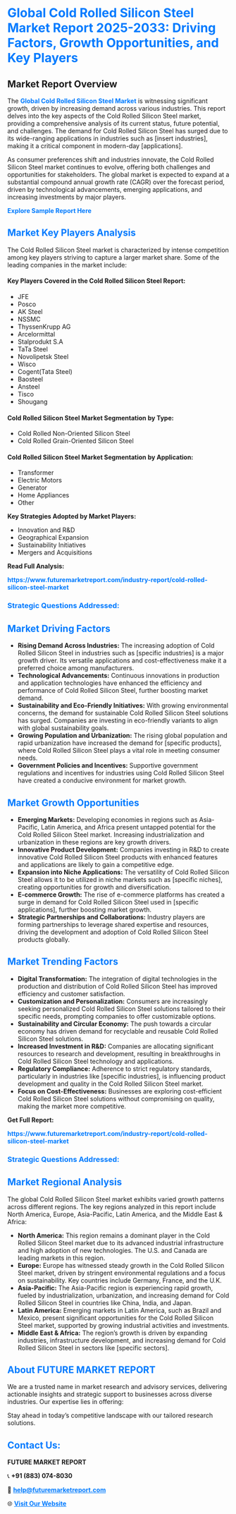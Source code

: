 <h1 style="color: #007BFF;">Global Cold Rolled Silicon Steel Market Report 2025-2033: Driving Factors, Growth Opportunities, and Key Players</h1>

<section id="overview">
<h2>Market Report Overview</h2>
<p>The <a href="https://www.futuremarketreport.com/industry-report/cold-rolled-silicon-steel-market" style="color: #007BFF; text-decoration: none;"><strong>Global Cold Rolled Silicon Steel Market</strong></a> is witnessing significant growth, driven by increasing demand across various industries. This report delves into the key aspects of the Cold Rolled Silicon Steel market, providing a comprehensive analysis of its current status, future potential, and challenges. The demand for Cold Rolled Silicon Steel has surged due to its wide-ranging applications in industries such as [insert industries], making it a critical component in modern-day [applications].</p>
<p>As consumer preferences shift and industries innovate, the Cold Rolled Silicon Steel market continues to evolve, offering both challenges and opportunities for stakeholders. The global market is expected to expand at a substantial compound annual growth rate (CAGR) over the forecast period, driven by technological advancements, emerging applications, and increasing investments by major players.</p>
</section>

<section id="overview">
<p><a href="https://www.futuremarketreport.com/request-sample/reportId=101901" style="color: #007BFF; text-decoration: none;"><strong>Explore Sample Report Here</strong></a></p>
</section>

<section id="key-players">
<h2 style="color: #007BFF;">Market Key Players Analysis</h2>
<p>The Cold Rolled Silicon Steel market is characterized by intense competition among key players striving to capture a larger market share. Some of the leading companies in the market include:</p>
<h4>Key Players Covered in the Cold Rolled Silicon Steel Report:</h4>
<ul><li>JFE</li><li>Posco</li><li>AK Steel</li><li>NSSMC</li><li>ThyssenKrupp AG</li><li>Arcelormittal</li><li>Stalprodukt S.A</li><li>TaTa Steel</li><li>Novolipetsk Steel</li><li>Wisco</li><li>Cogent(Tata Steel)</li><li>Baosteel</li><li>Ansteel</li><li>Tisco</li><li>Shougang</li></ul>
<h4>Cold Rolled Silicon Steel Market Segmentation by Type:</h4>
<ul><li>Cold Rolled Non-Oriented Silicon Steel</li><li>Cold Rolled Grain-Oriented Silicon Steel</li></ul>

<h4>Cold Rolled Silicon Steel Market Segmentation by Application:</h4>
<ul><li>Transformer</li><li>Electric Motors</li><li>Generator</li><li>Home Appliances</li><li>Other</li></ul>
<p><strong>Key Strategies Adopted by Market Players:</strong></p>
<ul>
<li>Innovation and R&D</li>
<li>Geographical Expansion</li>
<li>Sustainability Initiatives</li>
<li>Mergers and Acquisitions</li>
</ul>
</section>

<section>
<p><strong>Read Full Analysis: </strong></p><a href="https://www.futuremarketreport.com/industry-report/cold-rolled-silicon-steel-market" style="color: #007BFF; text-decoration: none;"><strong>https://www.futuremarketreport.com/industry-report/cold-rolled-silicon-steel-market</strong></a>
<h3 style="color: #007BFF;">Strategic Questions Addressed:</h3>
</section>

<section id="driving-factors">
<h2 style="color: #007BFF;">Market Driving Factors</h2>
<ul>
<li><strong>Rising Demand Across Industries:</strong> The increasing adoption of Cold Rolled Silicon Steel in industries such as [specific industries] is a major growth driver. Its versatile applications and cost-effectiveness make it a preferred choice among manufacturers.</li>
<li><strong>Technological Advancements:</strong> Continuous innovations in production and application technologies have enhanced the efficiency and performance of Cold Rolled Silicon Steel, further boosting market demand.</li>
<li><strong>Sustainability and Eco-Friendly Initiatives:</strong> With growing environmental concerns, the demand for sustainable Cold Rolled Silicon Steel solutions has surged. Companies are investing in eco-friendly variants to align with global sustainability goals.</li>
<li><strong>Growing Population and Urbanization:</strong> The rising global population and rapid urbanization have increased the demand for [specific products], where Cold Rolled Silicon Steel plays a vital role in meeting consumer needs.</li>
<li><strong>Government Policies and Incentives:</strong> Supportive government regulations and incentives for industries using Cold Rolled Silicon Steel have created a conducive environment for market growth.</li>
</ul>
</section>

<section id="growth-opportunities">
<h2 style="color: #007BFF;">Market Growth Opportunities</h2>
<ul>
<li><strong>Emerging Markets:</strong> Developing economies in regions such as Asia-Pacific, Latin America, and Africa present untapped potential for the Cold Rolled Silicon Steel market. Increasing industrialization and urbanization in these regions are key growth drivers.</li>
<li><strong>Innovative Product Development:</strong> Companies investing in R&D to create innovative Cold Rolled Silicon Steel products with enhanced features and applications are likely to gain a competitive edge.</li>
<li><strong>Expansion into Niche Applications:</strong> The versatility of Cold Rolled Silicon Steel allows it to be utilized in niche markets such as [specific niches], creating opportunities for growth and diversification.</li>
<li><strong>E-commerce Growth:</strong> The rise of e-commerce platforms has created a surge in demand for Cold Rolled Silicon Steel used in [specific applications], further boosting market growth.</li>
<li><strong>Strategic Partnerships and Collaborations:</strong> Industry players are forming partnerships to leverage shared expertise and resources, driving the development and adoption of Cold Rolled Silicon Steel products globally.</li>
</ul>
</section>

<section id="trending-factors">
<h2 style="color: #007BFF;">Market Trending Factors</h2>
<ul>
<li><strong>Digital Transformation:</strong> The integration of digital technologies in the production and distribution of Cold Rolled Silicon Steel has improved efficiency and customer satisfaction.</li>
<li><strong>Customization and Personalization:</strong> Consumers are increasingly seeking personalized Cold Rolled Silicon Steel solutions tailored to their specific needs, prompting companies to offer customizable options.</li>
<li><strong>Sustainability and Circular Economy:</strong> The push towards a circular economy has driven demand for recyclable and reusable Cold Rolled Silicon Steel solutions.</li>
<li><strong>Increased Investment in R&D:</strong> Companies are allocating significant resources to research and development, resulting in breakthroughs in Cold Rolled Silicon Steel technology and applications.</li>
<li><strong>Regulatory Compliance:</strong> Adherence to strict regulatory standards, particularly in industries like [specific industries], is influencing product development and quality in the Cold Rolled Silicon Steel market.</li>
<li><strong>Focus on Cost-Effectiveness:</strong> Businesses are exploring cost-efficient Cold Rolled Silicon Steel solutions without compromising on quality, making the market more competitive.</li>
</ul>
</section>

<section>
<p><strong>Get Full Report: </strong></p><a href="https://www.futuremarketreport.com/industry-report/cold-rolled-silicon-steel-market" style="color: #007BFF; text-decoration: none;"><strong>https://www.futuremarketreport.com/industry-report/cold-rolled-silicon-steel-market</strong></a>
<h3 style="color: #007BFF;">Strategic Questions Addressed:</h3>
</section>


<section id="regional-analysis">
<h2 style="color: #007BFF;">Market Regional Analysis</h2>
<p>The global Cold Rolled Silicon Steel market exhibits varied growth patterns across different regions. The key regions analyzed in this report include North America, Europe, Asia-Pacific, Latin America, and the Middle East & Africa:</p>
<ul>
<li><strong>North America:</strong> This region remains a dominant player in the Cold Rolled Silicon Steel market due to its advanced industrial infrastructure and high adoption of new technologies. The U.S. and Canada are leading markets in this region.</li>
<li><strong>Europe:</strong> Europe has witnessed steady growth in the Cold Rolled Silicon Steel market, driven by stringent environmental regulations and a focus on sustainability. Key countries include Germany, France, and the U.K.</li>
<li><strong>Asia-Pacific:</strong> The Asia-Pacific region is experiencing rapid growth, fueled by industrialization, urbanization, and increasing demand for Cold Rolled Silicon Steel in countries like China, India, and Japan.</li>
<li><strong>Latin America:</strong> Emerging markets in Latin America, such as Brazil and Mexico, present significant opportunities for the Cold Rolled Silicon Steel market, supported by growing industrial activities and investments.</li>
<li><strong>Middle East & Africa:</strong> The region’s growth is driven by expanding industries, infrastructure development, and increasing demand for Cold Rolled Silicon Steel in sectors like [specific sectors].</li>
</ul>
</section>

<footer>
<h2 style="color: #007BFF;">About FUTURE MARKET REPORT</h2>
<p>We are a trusted name in market research and advisory services, delivering actionable insights and strategic support to businesses across diverse industries. Our expertise lies in offering:</p>

<p>Stay ahead in today’s competitive landscape with our tailored research solutions.</p>

<h2 style="color: #007BFF;">Contact Us:</h2>
<p><strong>FUTURE MARKET REPORT</strong></p>
<p>📞 <strong>+91 (883) 074-8030</strong></p>
<p>📧 <strong><a href="mailto:help@futuremarketreport.com" style="color: #007BFF;">help@futuremarketreport.com</a></strong></p>
<p>🌐 <strong><a href="https://www.futuremarketreport.com/" style="color: #007BFF;">Visit Our Website</a></strong></p>
</footer>